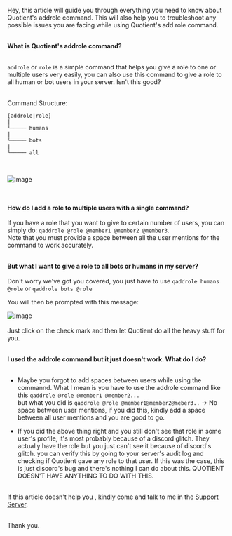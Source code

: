 Hey, this article will guide you through everything you need to know about Quotient's addrole command. This will also help you to troubleshoot any possible
issues you are facing while using Quotient's add role command.</br></br>

**What is Quotient's addrole command?**</br></br>

`addrole` or `role` is a simple command that helps you give a role to one or multiple users very easily, you can also use this command to give a role to 
all human or bot users in your server. Isn't this good?</br></br>

Command Structure:</br>
```
[addrole|role]
|
└───── humans
|
└───── bots
|
└───── all
```
</br>

![image](https://user-images.githubusercontent.com/72350242/125024997-7575ac00-e09f-11eb-8ba8-626430c38009.png)

</br></br>
**How do I add a role to multiple users with a single command?**</br></br>
If you have a role that you want to give to certain number of users, you can simply do:
`qaddrole @role @member1 @member2 @member3`.</br>
Note that you must provide a space between all the user mentions for the command to work accurately.</br></br>

**But what I want to give a role to all bots or humans in my server?**</br></br>
Don't worry we've got you covered, you just have to use `qaddrole humans @role` or `qaddrole bots @role` </br>

You will then be prompted with this message:</br>

![image](https://user-images.githubusercontent.com/72350242/125025332-1e240b80-e0a0-11eb-8e93-b7ed4b725fe4.png)
</br></br>
Just click on the check mark and then let Quotient do all the heavy stuff for you.</br></br>


**I used the addrole command but it just doesn't work. What do I do?**</br></br>
- Maybe you forgot to add spaces between users while using the commannd. What I mean is you have to use the addrole command like this `qaddrole @role @member1 @member2...`</br>
but what you did is `qaddrole @role @member1@member2@meber3..` -> No space between user mentions, if you did this, kindly add a space between all user mentions and you are good to go. </br>

- If you did the above thing right and you still don't see that role in some user's profile, it's most probably because of a discord glitch. They actually have the role but you just can't see it because of discord's glitch. you can verify this by going to your server's audit log and checking if Quotient gave any role to that user. If this was the case, this is just discord's bug and there's nothing I can do about this. QUOTIENT DOESN'T HAVE ANYTHING TO DO WITH THIS.</br></br>

If this article doesn't help you , kindly come and talk to me in the [Support Server](https://quotientbot.xyz/support).</br></br>

Thank you.
